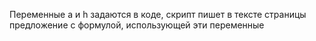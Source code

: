 Переменные a и h задаются в коде, скрипт пишет в тексте страницы предложение с формулой, использующей эти переменные
